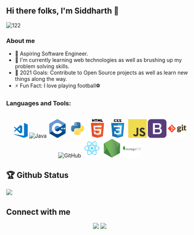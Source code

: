 ## Hi there folks, I'm Siddharth 👋

![122](https://user-images.githubusercontent.com/56535991/119233402-85b0e680-bb46-11eb-9e29-e9b376b541e4.gif)

### About me

- 🌱 Aspiring Software Engineer.
- 🔭 I'm currently learning web technologies as well as brushing up my problem solving skills. 
- 🥅 2021 Goals: Contribute to Open Source projects as well as learn new things along the way.
- ⚡ Fun Fact: I love playing football⚽

### Languages and Tools:

<p align="center">
<br/>
<img alt="Visual Studio Code" width="40px" src="https://raw.githubusercontent.com/github/explore/80688e429a7d4ef2fca1e82350fe8e3517d3494d/topics/visual-studio-code/visual-studio-code.png" />
<img alt="Java" width="50px" src="https://user-images.githubusercontent.com/56535991/108039229-d9042c00-7061-11eb-8808-27b13bc2347a.png" />
<img alt="CPP" width="50px" src="https://raw.githubusercontent.com/github/explore/80688e429a7d4ef2fca1e82350fe8e3517d3494d/topics/cpp/cpp.png" />
<img alt="Python" width="50px" src="https://raw.githubusercontent.com/github/explore/80688e429a7d4ef2fca1e82350fe8e3517d3494d/topics/python/python.png" />
<img alt="HTML5" width="50px" src="https://raw.githubusercontent.com/github/explore/80688e429a7d4ef2fca1e82350fe8e3517d3494d/topics/html/html.png" />
<img alt="CSS3" width="50px" src="https://raw.githubusercontent.com/github/explore/80688e429a7d4ef2fca1e82350fe8e3517d3494d/topics/css/css.png" />
<img alt="JS" width="50px" src="https://raw.githubusercontent.com/github/explore/80688e429a7d4ef2fca1e82350fe8e3517d3494d/topics/javascript/javascript.png" />

<img alt="Bootstrap" width="50px" src="https://raw.githubusercontent.com/github/explore/78df643247d429f6cc873026c0622819ad797942/topics/bootstrap/bootstrap.png" />
<img alt="Git" width="50px" src="https://raw.githubusercontent.com/github/explore/80688e429a7d4ef2fca1e82350fe8e3517d3494d/topics/git/git.png" />
<img alt="GitHub" width="50px" src="https://user-images.githubusercontent.com/56535991/108171967-3f508380-7122-11eb-944c-9dea71bce1cb.png" />
<img alt="React" width="50px" src="https://raw.githubusercontent.com/github/explore/78df643247d429f6cc873026c0622819ad797942/topics/react/react.png" />
<img alt="Node" width="50px" src="https://raw.githubusercontent.com/github/explore/78df643247d429f6cc873026c0622819ad797942/topics/nodejs/nodejs.png" />
<img alt="MongoDB" width="50px" src="https://raw.githubusercontent.com/github/explore/78df643247d429f6cc873026c0622819ad797942/topics/mongodb/mongodb.png" />

</p>


## 🏆 Github Status

<img  src="https://github-readme-stats.vercel.app/api?username=siddharth-bhatnagar&count_private=true&show_icons=true&theme=algolia" width="50%" >
<!--<img  src="https://github-readme-streak-stats.herokuapp.com/?user=siddharth-bhatnagar&theme=algolia" width="48%" > -->
<br>

## Connect with me

<div align="center">
  
[<img src="https://img.shields.io/badge/Github-%23000000.svg?&style=for-the-badge&logo=github&logoColor=white">](https://github.com/siddharth-bhatnagar)
[<img src="https://img.shields.io/badge/linkedin-%230077B5.svg?&style=for-the-badge&logo=linkedin&logoColor=white">](https://www.linkedin.com/in/siddharth-bhatnagar-msit/)

<br />


</div>
